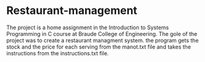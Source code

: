 # Restaurant-management
The project is a home assignment in the Introduction to Systems Programming in C course at Braude College of Engineering. 
The gole of the project was to create a restaurant managment system.
the program gets the stock and the price for each serving from the manot.txt file and takes the instructions from the instructions.txt file.
